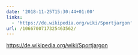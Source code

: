 ```yaml
---
date: '2018-11-25T15:30:44+01:00'
links:
  - 'https://de.wikipedia.org/wiki/Sportjargon'
url: /1066700717325463562/
---
```

https://de.wikipedia.org/wiki/Sportjargon
